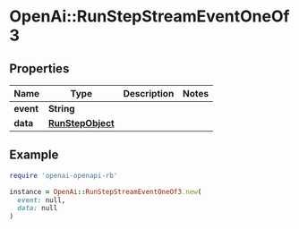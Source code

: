 # OpenAi::RunStepStreamEventOneOf3

## Properties

| Name | Type | Description | Notes |
| ---- | ---- | ----------- | ----- |
| **event** | **String** |  |  |
| **data** | [**RunStepObject**](RunStepObject.md) |  |  |

## Example

```ruby
require 'openai-openapi-rb'

instance = OpenAi::RunStepStreamEventOneOf3.new(
  event: null,
  data: null
)
```

